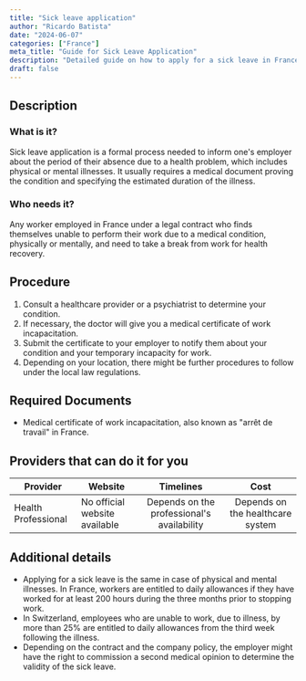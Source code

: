 ```yaml
---
title: "Sick leave application"
author: "Ricardo Batista"
date: "2024-06-07"
categories: ["France"]
meta_title: "Guide for Sick Leave Application"
description: "Detailed guide on how to apply for a sick leave in France."
draft: false
---
```


## Description
### What is it?
Sick leave application is a formal process needed to inform one's employer about the period of their absence due to a health problem, which includes physical or mental illnesses. It usually requires a medical document proving the condition and specifying the estimated duration of the illness.

### Who needs it?
Any worker employed in France under a legal contract who finds themselves unable to perform their work due to a medical condition, physically or mentally, and need to take a break from work for health recovery.

## Procedure
1. Consult a healthcare provider or a psychiatrist to determine your condition.
2. If necessary, the doctor will give you a medical certificate of work incapacitation.
3. Submit the certificate to your employer to notify them about your condition and your temporary incapacity for work.
4. Depending on your location, there might be further procedures to follow under the local law regulations.

## Required Documents
- Medical certificate of work incapacitation, also known as "arrêt de travail" in France.
  
## Providers that can do it for you

| Provider        |     Website                                     |     Timelines    |       Cost      |
| --------------- | ------------------------------------------------- |  :-------------: | :-------------: |
| Health Professional      |  No official website available     |      Depends on the professional's availability      |        Depends on the healthcare system       |

## Additional details
- Applying for a sick leave is the same in case of physical and mental illnesses. In France, workers are entitled to daily allowances if they have worked for at least 200 hours during the three months prior to stopping work.
- In Switzerland, employees who are unable to work, due to illness, by more than 25% are entitled to daily allowances from the third week following the illness. 
- Depending on the contract and the company policy, the employer might have the right to commission a second medical opinion to determine the validity of the sick leave.